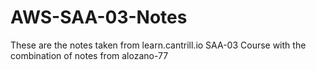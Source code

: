 # AWS-SAA-03-Notes
These are the notes taken from learn.cantrill.io SAA-03 Course with the combination of notes from alozano-77
